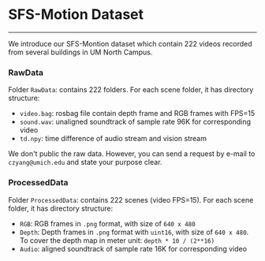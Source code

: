 # SFS-Motion Dataset
__________________________________________________
We introduce our SFS-Montion dataset which contain 222 videos recorded from several buildings in UM North Campus. 

### RawData 
Folder `RawData`: contains 222 folders. For each scene folder, it has directory structure:
- `video.bag`: rosbag file contain depth frame and RGB frames with FPS=15
- `sound.wav`: unaligned soundtrack of sample rate 96K for corresponding video 
- `td.npy`: time difference of audio stream and vision stream

We don't public the raw data. However, you can send a request by e-mail to `czyang@umich.edu` and state your purpose clear. 

### ProcessedData
Folder `ProcessedData`: contains 222 scenes (video FPS=15). For each scene folder, it has directory structure:

- `RGB`: RGB frames in `.png` format, with size of `640 x 480`
- `Depth`: Depth frames in `.png` format with `uint16`, with size of `640 x 480`. To cover the depth map in meter unit: `depth * 10 / (2**16)`
- `Audio`: aligned soundtrack of sample rate 16K for corresponding video
